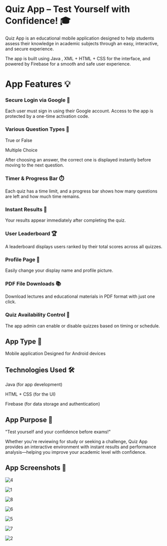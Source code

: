# Quiz App – Test Yourself with Confidence! 🎓 

Quiz App is an educational mobile application designed to help students assess their knowledge in academic subjects through an easy, interactive, and secure experience.

The app is built using Java , XML + HTML + CSS for the interface, and powered by Firebase for a smooth and safe user experience.


# App Features 💡

### Secure Login via Google 🔐 
Each user must sign in using their Google account. Access to the app is protected by a one-time activation code.

### Various Question Types 🧠
True or False

Multiple Choice

After choosing an answer, the correct one is displayed instantly before moving to the next question.

### Timer & Progress Bar ⏱️ 
Each quiz has a time limit, and a progress bar shows how many questions are left and how much time remains.

### Instant Results 🧾 
Your results appear immediately after completing the quiz.

### User Leaderboard 🏆 
A leaderboard displays users ranked by their total scores across all quizzes.

### Profile Page 👤 
Easily change your display name and profile picture.

### PDF File Downloads 📚 
Download lectures and educational materials in PDF format with just one click.

### Quiz Availability Control 🚦 
The app admin can enable or disable quizzes based on timing or schedule.


## App Type  📱 
Mobile application
Designed for Android devices


## Technologies Used 🛠️ 
Java (for app development)

HTML + CSS (for the UI)

Firebase (for data storage and authentication)

## App Purpose 🎯 
"Test yourself and your confidence before exams!"

Whether you're reviewing for study or seeking a challenge, Quiz App provides an interactive environment with instant results and performance analysis—helping you improve your academic level with confidence.

## App Screenshots 📸 


![4](https://github.com/user-attachments/assets/acda5f51-d744-4277-a2a3-afe69525c9de)


![1](https://github.com/user-attachments/assets/98222f81-46a3-439a-a82e-0c7b5f8d8546)


![8](https://github.com/user-attachments/assets/9b2a8ab5-bc27-4056-b546-bbf2c7c9eb24)


![6](https://github.com/user-attachments/assets/5ca5b126-381b-438c-a44f-a4d4504d40c2)


![5](https://github.com/user-attachments/assets/9b9bbe94-188d-47f2-b6e0-0c0942b13088)


![7](https://github.com/user-attachments/assets/56083b59-323c-44a4-ab45-9ff739fd814a)


![2](https://github.com/user-attachments/assets/7b12fc75-c0cf-49ea-8841-58cb9472de36)





